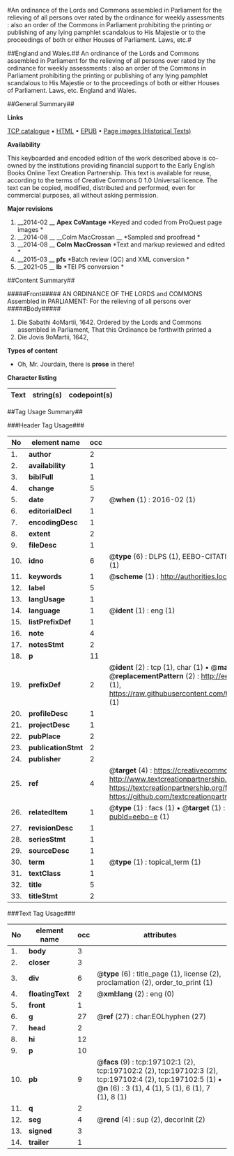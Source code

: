 #An ordinance of the Lords and Commons assembled in Parliament for the relieving of all persons over rated by the ordinance for weekly assessments : also an order of the Commons in Parliament prohibiting the printing or publishing of any lying pamphlet scandalous to His Majestie or to the proceedings of both or either Houses of Parliament. Laws, etc.#

##England and Wales.##
An ordinance of the Lords and Commons assembled in Parliament for the relieving of all persons over rated by the ordinance for weekly assessments : also an order of the Commons in Parliament prohibiting the printing or publishing of any lying pamphlet scandalous to His Majestie or to the proceedings of both or either Houses of Parliament.
Laws, etc.
England and Wales.

##General Summary##

**Links**

[TCP catalogue](http://www.ota.ox.ac.uk/tcp/)  • 
[HTML](http://tei.it.ox.ac.uk/tcp/Texts-HTML/free/B22/B22153.html)  • 
[EPUB](http://tei.it.ox.ac.uk/tcp/Texts-EPUB/free/B22/B22153.epub) • 
[Page images (Historical Texts)](https://historicaltexts.jisc.ac.uk/eebo-12184580e)

**Availability**

This keyboarded and encoded edition of the work described above is co-owned by the
    institutions providing financial support to the Early English Books Online Text Creation
    Partnership. This text is available for reuse, according to the terms of  Creative Commons 0 1.0 Universal
    licence. The text can be copied, modified, distributed and performed, even for commercial
    purposes, all without asking permission.

**Major revisions**

1. __2014-02 __ __Apex CoVantage__ *Keyed and coded from ProQuest page images *
1. __2014-08 __ __Colm MacCrossan __ *Sampled and proofread *
1. __2014-08 __ __Colm MacCrossan__ *Text and markup reviewed and edited *
1. __2015-03 __ __pfs__ *Batch review (QC) and XML conversion *
1. __2021-05 __ __lb__ *TEI P5 conversion *

##Content Summary##

#####Front#####
AN ORDINANCE OF THE LORDS and COMMONS Assembled in PARLIAMENT: For the relieving of all persons over
#####Body#####

1. Die Sabathi 4oMartii, 1642.
Ordered by the Lords and Commons assembled in Parliament, That this Ordinance be forthwith printed a
1. Die Jovis 9oMartii, 1642,

**Types of content**

  * Oh, Mr. Jourdain, there is **prose** in there!

**Character listing**


|Text|string(s)|codepoint(s)|
|---|---|---|

##Tag Usage Summary##

###Header Tag Usage###

|No|element name|occ|attributes|
|---|---|---|---|
|1.|__author__|2||
|2.|__availability__|1||
|3.|__biblFull__|1||
|4.|__change__|5||
|5.|__date__|7| @__when__ (1) : 2016-02 (1)|
|6.|__editorialDecl__|1||
|7.|__encodingDesc__|1||
|8.|__extent__|2||
|9.|__fileDesc__|1||
|10.|__idno__|6| @__type__ (6) : DLPS (1), EEBO-CITATION (1), VID (1), EEBO-PROQUEST (1), STC (1), OCLC (1)|
|11.|__keywords__|1| @__scheme__ (1) : http://authorities.loc.gov/ (1)|
|12.|__label__|5||
|13.|__langUsage__|1||
|14.|__language__|1| @__ident__ (1) : eng (1)|
|15.|__listPrefixDef__|1||
|16.|__note__|4||
|17.|__notesStmt__|2||
|18.|__p__|11||
|19.|__prefixDef__|2| @__ident__ (2) : tcp (1), char (1)  •  @__matchPattern__ (2) : ([0-9\-]+):([0-9IVX]+) (1), (.+) (1)  •  @__replacementPattern__ (2) : http://eebo.chadwyck.com/downloadtiff?vid=$1&page=$2 (1), https://raw.githubusercontent.com/textcreationpartnership/Texts/master/tcpchars.xml#$1 (1)|
|20.|__profileDesc__|1||
|21.|__projectDesc__|1||
|22.|__pubPlace__|2||
|23.|__publicationStmt__|2||
|24.|__publisher__|2||
|25.|__ref__|4| @__target__ (4) : https://creativecommons.org/publicdomain/zero/1.0/ (1), http://www.textcreationpartnership.org/docs/. (1), https://textcreationpartnership.org/faq/#faq05 (1), https://github.com/textcreationpartnership (1)|
|26.|__relatedItem__|1| @__type__ (1) : facs (1)  •  @__target__ (1) : https://data.historicaltexts.jisc.ac.uk/view?pubId=eebo-e (1)|
|27.|__revisionDesc__|1||
|28.|__seriesStmt__|1||
|29.|__sourceDesc__|1||
|30.|__term__|1| @__type__ (1) : topical_term (1)|
|31.|__textClass__|1||
|32.|__title__|5||
|33.|__titleStmt__|2||


###Text Tag Usage###

|No|element name|occ|attributes|
|---|---|---|---|
|1.|__body__|3||
|2.|__closer__|3||
|3.|__div__|6| @__type__ (6) : title_page (1), license (2), proclamation (2), order_to_print (1)|
|4.|__floatingText__|2| @__xml:lang__ (2) : eng (0)|
|5.|__front__|1||
|6.|__g__|27| @__ref__ (27) : char:EOLhyphen (27)|
|7.|__head__|2||
|8.|__hi__|12||
|9.|__p__|10||
|10.|__pb__|9| @__facs__ (9) : tcp:197102:1 (2), tcp:197102:2 (2), tcp:197102:3 (2), tcp:197102:4 (2), tcp:197102:5 (1)  •  @__n__ (6) : 3 (1), 4 (1), 5 (1), 6 (1), 7 (1), 8 (1)|
|11.|__q__|2||
|12.|__seg__|4| @__rend__ (4) : sup (2), decorInit (2)|
|13.|__signed__|3||
|14.|__trailer__|1||
